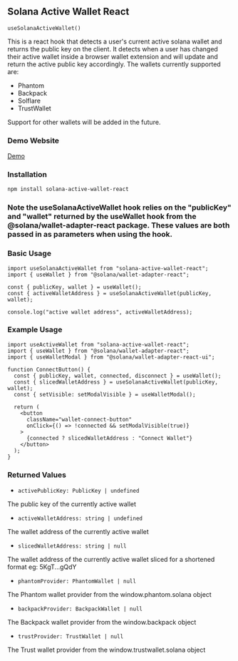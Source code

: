 ## Solana Active Wallet React

`useSolanaActiveWallet()`

This is a react hook that detects a user's current active solana wallet and returns the public key on the client. It detects when a user has changed their active wallet inside a browser wallet extension and will update and return the active public key accordingly.
The wallets currently supported are:

- Phantom
- Backpack
- Solflare
- TrustWallet

Support for other wallets will be added in the future.

### Demo Website

[Demo](https://solana-active-wallet-react-demo.vercel.app/)

### Installation

```bash
npm install solana-active-wallet-react
```
### Note the useSolanaActiveWallet hook relies on the "publicKey" and "wallet" returned by the useWallet hook from the @solana/wallet-adapter-react package. These values are both passed in as parameters when using the hook.

### Basic Usage

```tsx
import useSolanaActiveWallet from "solana-active-wallet-react";
import { useWallet } from "@solana/wallet-adapter-react";

const { publicKey, wallet } = useWallet();
const { activeWalletAddress } = useSolanaActiveWallet(publicKey, wallet);

console.log("active wallet address", activeWalletAddress);
```

### Example Usage

```tsx
import useActiveWallet from "solana-active-wallet-react";
import { useWallet } from "@solana/wallet-adapter-react";
import { useWalletModal } from "@solana/wallet-adapter-react-ui";

function ConnectButton() {
  const { publicKey, wallet, connected, disconnect } = useWallet();
  const { slicedWalletAddress } = useSolanaActiveWallet(publicKey, wallet);
  const { setVisible: setModalVisible } = useWalletModal();

  return (
    <button
      className="wallet-connect-button"
      onClick={() => !connected && setModalVisible(true)}
    >
      {connected ? slicedWalletAddress : "Connect Wallet"}
    </button>
  );
}
```

### Returned Values

- ```activePublicKey: PublicKey | undefined```  

The public key of the currently active wallet
- ```activeWalletAddress: string | undefined```

The wallet address of the currently active wallet
- ```slicedWalletAddress: string | null```

The wallet address of the currently active wallet sliced for a shortened format eg: 5KgT...gQdY
- ```phantomProvider: PhantomWallet | null```

The Phantom wallet provider from the window.phantom.solana object
- ```backpackProvider: BackpackWallet | null```

The Backpack wallet provider from the window.backpack object
- ```trustProvider: TrustWallet | null```

The Trust wallet provider from the window.trustwallet.solana object
